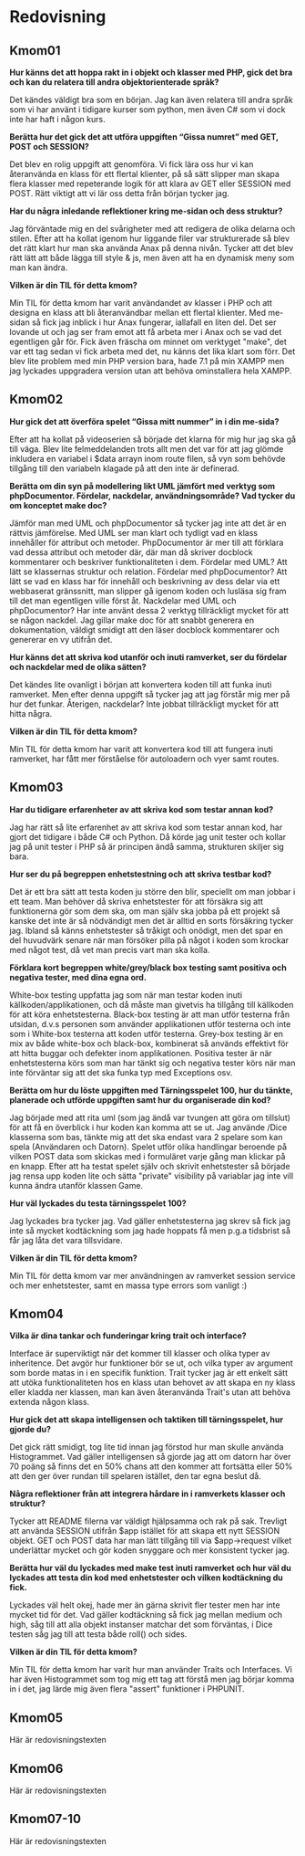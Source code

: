 ---
---
Redovisning
=========================




Kmom01
-------------------------

**Hur känns det att hoppa rakt in i objekt och klasser med PHP, gick det bra och kan du relatera till andra objektorienterade språk?**

Det kändes väldigt bra som en början.
Jag kan även relatera till andra språk som vi har använt i tidigare kurser som python, men även C# som vi dock inte har haft i någon kurs.

**Berätta hur det gick det att utföra uppgiften “Gissa numret” med GET, POST och SESSION?**

Det blev en rolig uppgift att genomföra.
Vi fick lära oss hur vi kan återanvända en klass för ett flertal klienter, på så sätt slipper man skapa flera klasser med repeterande logik för att klara av GET eller SESSION med POST.
Rätt viktigt att vi lär oss detta från början tycker jag.

**Har du några inledande reflektioner kring me-sidan och dess struktur?**

Jag förväntade mig en del svårigheter med att redigera de olika delarna och stilen.
Efter att ha kollat igenom hur liggande filer var strukturerade så blev det rätt klart hur man ska använda Anax på denna nivån.
Tycker att det blev rätt lätt att både lägga till style & js, men även att ha en dynamisk meny som man kan ändra.


**Vilken är din TIL för detta kmom?**

Min TIL för detta kmom har varit användandet av klasser i PHP och att designa en klass att bli återanvändbar mellan ett flertal klienter.
Med me-sidan så fick jag inblick i hur Anax fungerar, iallafall en liten del.
Det ser lovande ut och jag ser fram emot att få arbeta mer i Anax och se vad det egentligen går för.
Fick även fräscha om minnet om verktyget "make", det var ett tag sedan vi fick arbeta med det, nu känns det lika klart som förr.
Det blev lite problem med min PHP version bara, hade 7.1 på min XAMPP men jag lyckades uppgradera version utan att behöva ominstallera hela XAMPP.



Kmom02
-------------------------

**Hur gick det att överföra spelet “Gissa mitt nummer” in i din me-sida?**

Efter att ha kollat på videoserien så började det klarna för mig hur jag ska gå till väga.
Blev lite felmeddelanden trots allt men det var för att jag glömde inkludera en variabel i $data arrayn inom route filen, så vyn som behövde tillgång till den variabeln klagade på att den inte är definerad.

**Berätta om din syn på modellering likt UML jämfört med verktyg som phpDocumentor. Fördelar, nackdelar, användningsområde? Vad tycker du om konceptet make doc?**

Jämför man med UML och phpDocumentor så tycker jag inte att det är en rättvis jämförelse.
Med UML ser man klart och tydligt vad en klass innehåller för attribut och metoder.
PhpDocumentor är mer till att förklara vad dessa attribut och metoder där, där man då skriver docblock kommentarer och beskriver funktionaliteten i dem.
Fördelar med UML? Att lätt se klassernas struktur och relation.
Fördelar med phpDocumentor? Att lätt se vad en klass har för innehåll och beskrivning av dess delar via ett webbaserat gränssnitt, man slipper gå igenom koden och lusläsa sig fram till det man egentligen ville först åt.
Nackdelar med UML och phpDocumentor? Har inte använt dessa 2 verktyg tillräckligt mycket för att se någon nackdel.
Jag gillar make doc för att snabbt generera en dokumentation, väldigt smidigt att den läser docblock kommentarer och genererar en vy utifrån det.

**Hur känns det att skriva kod utanför och inuti ramverket, ser du fördelar och nackdelar med de olika sätten?**

Det kändes lite ovanligt i början att konvertera koden till att funka inuti ramverket.
Men efter denna uppgift så tycker jag att jag förstår mig mer på hur det funkar.
Återigen, nackdelar? Inte jobbat tillräckligt mycket för att hitta några.


**Vilken är din TIL för detta kmom?**

Min TIL för detta kmom har varit att konvertera kod till att fungera inuti ramverket, har fått mer förståelse för autoloadern och vyer samt routes.



Kmom03
-------------------------

**Har du tidigare erfarenheter av att skriva kod som testar annan kod?**

Jag har rätt så lite erfarenhet av att skriva kod som testar annan kod, har gjort det tidigare i både C# och Python.
Då körde jag unit tester och kollar jag på unit tester i PHP så är principen ändå samma, strukturen skiljer sig bara.

**Hur ser du på begreppen enhetstestning och att skriva testbar kod?**

Det är ett bra sätt att testa koden ju större den blir, speciellt om man jobbar i ett team.
Man behöver då skriva enhetstester för att försäkra sig att funktionerna gör som dem ska, om man själv ska jobba på ett projekt så kanske det inte är så nödvändigt men det är alltid en sorts försäkring tycker jag.
Ibland så känns enhetstester så tråkigt och onödigt, men det spar en del huvudvärk senare när man försöker pilla på något i koden som krockar med något test, då vet man precis vart man ska kolla.

**Förklara kort begreppen white/grey/black box testing samt positiva och negativa tester, med dina egna ord.**

White-box testing uppfatta jag som när man testar koden inuti källkoden/applikationen, och då måste man givetvis ha tillgång till källkoden för att köra enhetstesterna.
Black-box testing är att man utför testerna från utsidan, d.v.s personen som använder applikationen utför testerna och inte som i White-box testerna att koden utför testerna.
Grey-box testing är en mix av både white-box och black-box, kombinerat så används effektivt för att hitta buggar och defekter inom applikationen.
Positiva tester är när enhetstesterna körs som man har tänkt sig och negativa tester körs när man inte förväntar sig att det ska funka typ med Exceptions osv.

**Berätta om hur du löste uppgiften med Tärningsspelet 100, hur du tänkte, planerade och utförde uppgiften samt hur du organiserade din kod?**

Jag började med att rita uml (som jag ändå var tvungen att göra om tillslut) för att få en överblick i hur koden kan komma att se ut.
Jag använde /Dice klasserna som bas, tänkte mig att det ska endast vara 2 spelare som kan spela (Användaren och Datorn).
Spelet utför olika handlingar beroende på vilken POST data som skickas med i formuläret varje gång man klickar på en knapp.
Efter att ha testat spelet själv och skrivit enhetstester så började jag rensa upp koden lite och sätta "private" visibility på variablar jag inte vill kunna ändra utanför klassen Game.

**Hur väl lyckades du testa tärningsspelet 100?**

Jag lyckades bra tycker jag.
Vad gäller enhetstesterna jag skrev så fick jag inte så mycket kodtäckning som jag hade hoppats få men p.g.a tidsbrist så får jag låta det vara tillsvidare.

**Vilken är din TIL för detta kmom?**

Min TIL för detta kmom var mer användningen av ramverket session service och mer enhetstester, samt en massa type errors som vanligt :)



Kmom04
-------------------------

**Vilka är dina tankar och funderingar kring trait och interface?**

Interface är superviktigt när det kommer till klasser och olika typer av inheritence.
Det avgör hur funktioner bör se ut, och vilka typer av argument som borde matas in i en specifik funktion.
Trait tycker jag är ett enkelt sätt att utöka funktionaliteten hos en klass utan behovet av att skapa en ny klass eller kladda ner klassen, man kan även återanvända Trait's utan att behöva extenda någon klass.

**Hur gick det att skapa intelligensen och taktiken till tärningsspelet, hur gjorde du?**

Det gick rätt smidigt, tog lite tid innan jag förstod hur man skulle använda Histogrammet.
Vad gäller intelligensen så gjorde jag att om datorn har över 70 poäng så finns det en 50% chans att den kommer att fortsätta eller 50% att den ger över rundan till spelaren istället, den tar egna beslut då. 

**Några reflektioner från att integrera hårdare in i ramverkets klasser och struktur?**

Tycker att README filerna var väldigt hjälpsamma och rak på sak.
Trevligt att använda SESSION utifrån $app istället för att skapa ett nytt SESSION objekt.
GET och POST data har man lätt tillgång till via $app->request vilket underlättar mycket och gör koden snyggare och mer konsistent tycker jag.

**Berätta hur väl du lyckades med make test inuti ramverket och hur väl du lyckades att testa din kod med enhetstester och vilken kodtäckning du fick.**

Lyckades väl helt okej, hade mer än gärna skrivit fler tester men har inte mycket tid för det.
Vad gäller kodtäckning så fick jag mellan medium och high, såg till att alla objekt instanser matchar det som förväntas, i Dice testen såg jag till att testa både roll() och sides.

**Vilken är din TIL för detta kmom?**

Min TIL för detta kmom har varit hur man använder Traits och Interfaces.
Vi har även Histogrammet som tog mig ett tag att förstå men jag börjar komma in i det, jag lärde mig även flera "assert" funktioner i PHPUNIT.



Kmom05
-------------------------

Här är redovisningstexten



Kmom06
-------------------------

Här är redovisningstexten



Kmom07-10
-------------------------

Här är redovisningstexten
